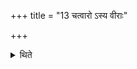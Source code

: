 +++
title = "13 चत्वारो ऽस्य वीराः"

+++

<details><summary>थिते</summary>

चत्वारो ऽस्य वीराः कुल आजायन्ते सुहोतेत्युक्तम् १३
</details>
